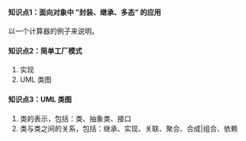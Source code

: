 #### 知识点1：面向对象中 ”封装、继承、多态“ 的应用
以一个计算器的例子来说明。

#### 知识点2：简单工厂模式
1. 实现
2. UML 类图

#### 知识点3：UML 类图
1. 类的表示，包括：类、抽象类、接口
2. 类与类之间的关系，包括：继承、实现、关联、聚合、合成|组合、依赖